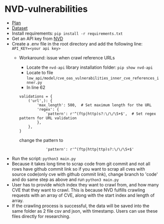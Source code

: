 # NVD-vulnerabilities
- [Plan](https://docs.google.com/document/d/1-yHempHQgdhwTyNKZZ4Ld_x5NPwzRSLyRiWn0T8ZbEU/edit)
- [Dataset](https://drive.google.com/drive/folders/185LSVVKdfu6BBse_8yQ3sUfiQYsEJqUv?usp=sharing)
- Install requirements: `pip install -r requirements.txt`
- Get an API key from [NVD](https://nvd.nist.gov/developers/request-an-api-key)
- Create a .env file in the root directory and add the following line:
```API_KEY=<your api key>```
  - Workaround: issue when crawl reference URLs
      - Locate the `nvd-api` library installation folder: `pip show nvd-api`
      - Locate to file `low_api/model/cve_oas_vulnerabilities_inner_cve_references_inner.py`
      - In line 62
  
    ```
    validations = {
        ('url',): {
            'max_length': 500,  # Set maximum length for the URL
            'regex': {
                'pattern': r'^(ftp|http)s?:\/\/\S+$',  # Set regex pattern for URL validation
            },
        },
    }
    ```
      change the pattern to

    ```
                'pattern': r'^(ftp|http|ttp)s?:\/\/\S+$'
    ```
- Run the script: `python3 main.py`
- Because it takes long time to scrap code from git commit and not all rows have github commit link so if you want to scrap all cves with source code(only cve with github commit link), change branch to 'code' and do same step as above and run `python3 main.py` 
- User has to provide which index they want to crawl from, and how many CVE that they want to crawl. This is because NVD fulfills crawling requests with an array of CVE, along with the start index and length of array.
- If the crawling process is successful, the data will be saved into the same folder as 2 file csv and json, with timestamp. Users can use these files directly for researching.

